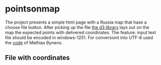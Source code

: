 # pointsonmap
The project presents a simple html page with a Russia map that hase a choose file button. After picking up the file [the d3 library](https://github.com/d3/d3) lays out on the map the expected points with delivered coordinates. The feature: input text file should be encoded in windows-1251. For conversiont into UTF-8 used the [code](https://github.com/mathiasbynens/windows-1251) of Mathias Bynens.

## File with coordinates
